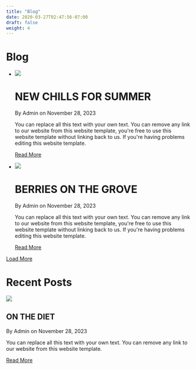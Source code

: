 ```yaml
---
title: "Blog"
date: 2020-03-27T02:47:56-07:00
draft: false
weight: 4
---
```

<div id="body">
<div class="header">
<div>

# Blog

</div>
</div>
<div class="blog">
<div class="featured">
<ul>
<li>

![](../images/new-chills.png)

<div>

#   NEW CHILLS FOR SUMMER
<span class="date">By Admin on November 28, 2023</span>
    
You can replace all this text with your own text. You can remove any link to our website from this website template, you're free to use this website template without linking back to us. If you're having problems editing this website template.

<span class="more">[Read More](../singlepost)</span>

</div>
</li>
<li>
    
![](../images/berries.png)

<div>
    
#    BERRIES ON THE GROVE

<span>By Admin on November 28, 2023</span>
    
You can replace all this text with your own text. You can remove any link to our website from this website template, you're free to use this website template without linking back to us. If you're having problems editing this website template.
    
<span class="more">[Read More](../singlepost)</span>

</div>
</li>
</ul>


<span class="load">[Load More](../blog)</span>

</div>


<div class="sidebar">

# Recent Posts

![](../images/on-diet.png)

## ON THE DIET

<span>By Admin on November 28, 2023</span>

You can replace all this text with your own text. You can remove any link to our website from this website template.

<span class="more">[Read More](../singlepost)</span>

</div>
</div>
</div>